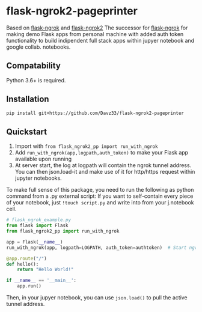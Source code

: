 # flask-ngrok2-pageprinter

Based on [flask-ngrok](https://github.com/gstaff/flask-ngrok) and [flask-ngrok2](https://github.com/MohamedAliRashad/flask-ngrok2)
The successor for [flask-ngrok](https://github.com/gstaff/flask-ngrok) for making demo Flask apps from personal machine with added auth token functionality to build indipendent full stack apps within jupyer notebook and google collab. notebooks.

## Compatability
Python 3.6+ is required.

## Installation

```bash
pip install git+https://github.com/Davz33/flask-ngrok2-pageprinter
```

## Quickstart
1. Import with ```from flask_ngrok2_pp import run_with_ngrok```
2. Add `run_with_ngrok(app,logpath,auth_token)` to make your Flask app available upon running  
3. At server start, the log at logpath will contain the ngrok tunnel address. You can then json.load-it and make use of it for http/https request within jupyter notebooks.

To make full sense of this package, you need to run the following as python command from a .py external script:
If you want to self-contain every piece of your notebook, just `!touch script.py` and write into from your j.notebook cell.
```python
# flask_ngrok_example.py
from flask import Flask
from flask_ngrok2_pp import run_with_ngrok

app = Flask(__name__)
run_with_ngrok(app, logpath=LOGPATH, auth_token=authtoken)  # Start ngrok when app is run

@app.route("/")
def hello():
    return "Hello World!"

if __name__ == '__main__':
    app.run()
```
Then, in your jupyer notebook, you can use `json.load()` to pull the active tunnel address.
